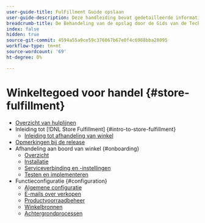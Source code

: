 ```yaml
---
user-guide-title: FulFillment Guide opslaan
user-guide-description: Deze handleiding bevat gedetailleerde informatie over het installeren en configureren van services voor winkelvervulling voor uw Adobe Commerce- of Magento Open Source-winkel.
breadcrumb-title: De Behandeling van de opslag door de Gids van de Technologieën van de Mara
index: false
hidden: true
source-git-commit: 4594a55a9ce59c376067b67e0f4c6988bba28095
workflow-type: tm+mt
source-wordcount: '69'
ht-degree: 0%

---
```



# Winkeltegoed voor handel {#store-fulfillment}

- [Overzicht van hulplijnen](guide-overview.md)
- Inleiding tot [!DNL Store Fulfillment] {#intro-to-store-fulfillment}
   - [Inleiding tot afhandeling van winkel](introduction.md)
- [Opmerkingen bij de release](release-notes.md)
- Afhandeling aan boord van winkel {#onboarding}
   - [Overzicht](onboard.md)
   - [Installatie](install.md)
   - [Serviceverbinding en -instellingen](connect-set-up-service.md)
   - [Testen en implementeren](test-deploy.md)
- Functieconfiguratie {#configuration}
   - [Algemene configuratie](enable-general.md)
   - [E-mails over verkopen](sales-emails.md)
   - [Productvoorraadbeheer](product-stock.md)
   - [Winkelbronnen](store-sources.md)
   - [Achtergrondprocessen](background-processes.md)
